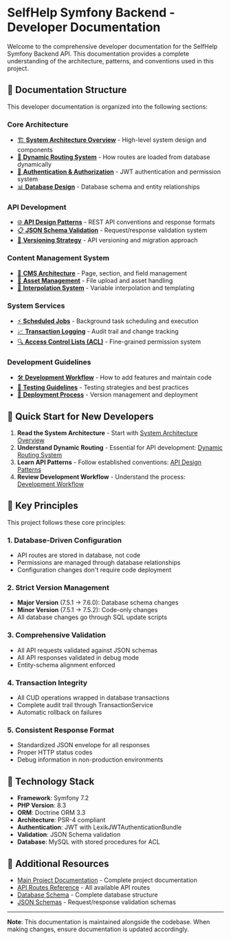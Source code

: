 # SelfHelp Symfony Backend - Developer Documentation

Welcome to the comprehensive developer documentation for the SelfHelp Symfony Backend API. This documentation provides a complete understanding of the architecture, patterns, and conventions used in this project.

## 📁 Documentation Structure

This developer documentation is organized into the following sections:

### Core Architecture
- [🏗️ **System Architecture Overview**](./01-system-architecture.md) - High-level system design and components
- [🔄 **Dynamic Routing System**](./02-dynamic-routing.md) - How routes are loaded from database dynamically
- [🔐 **Authentication & Authorization**](./03-authentication-authorization.md) - JWT authentication and permission system
- [📊 **Database Design**](./04-database-design.md) - Database schema and entity relationships

### API Development
- [🌐 **API Design Patterns**](./05-api-patterns.md) - REST API conventions and response formats
- [📋 **JSON Schema Validation**](./06-json-schema-validation.md) - Request/response validation system
- [📝 **Versioning Strategy**](./07-versioning-strategy.md) - API versioning and migration approach

### Content Management System
- [📄 **CMS Architecture**](./08-cms-architecture.md) - Page, section, and field management
- [🎨 **Asset Management**](./09-asset-management.md) - File upload and asset handling
- [🔧 **Interpolation System**](./10-interpolation-system.md) - Variable interpolation and templating

### System Services
- [⚡ **Scheduled Jobs**](./11-scheduled-jobs.md) - Background task scheduling and execution
- [📈 **Transaction Logging**](./12-transaction-logging.md) - Audit trail and change tracking
- [🔍 **Access Control Lists (ACL)**](./13-acl-system.md) - Fine-grained permission system

### Development Guidelines
- [🛠️ **Development Workflow**](./14-development-workflow.md) - How to add features and maintain code
- [🧪 **Testing Guidelines**](./15-testing-guidelines.md) - Testing strategies and best practices
- [🚀 **Deployment Process**](./16-deployment-process.md) - Version management and deployment

## 🚀 Quick Start for New Developers

1. **Read the System Architecture** - Start with [System Architecture Overview](./01-system-architecture.md)
2. **Understand Dynamic Routing** - Essential for API development: [Dynamic Routing System](./02-dynamic-routing.md)
3. **Learn API Patterns** - Follow established conventions: [API Design Patterns](./05-api-patterns.md)
4. **Review Development Workflow** - Understand the process: [Development Workflow](./14-development-workflow.md)

## 🎯 Key Principles

This project follows these core principles:

### 1. **Database-Driven Configuration**
- API routes are stored in database, not code
- Permissions are managed through database relationships
- Configuration changes don't require code deployment

### 2. **Strict Version Management**
- **Major Version** (7.5.1 → 7.6.0): Database schema changes
- **Minor Version** (7.5.1 → 7.5.2): Code-only changes
- All database changes go through SQL update scripts

### 3. **Comprehensive Validation**
- All API requests validated against JSON schemas
- All API responses validated in debug mode
- Entity-schema alignment enforced

### 4. **Transaction Integrity**
- All CUD operations wrapped in database transactions
- Complete audit trail through TransactionService
- Automatic rollback on failures

### 5. **Consistent Response Format**
- Standardized JSON envelope for all responses
- Proper HTTP status codes
- Debug information in non-production environments

## 🔧 Technology Stack

- **Framework**: Symfony 7.2
- **PHP Version**: 8.3
- **ORM**: Doctrine ORM 3.3
- **Architecture**: PSR-4 compliant
- **Authentication**: JWT with LexikJWTAuthenticationBundle
- **Validation**: JSON Schema validation
- **Database**: MySQL with stored procedures for ACL

## 📖 Additional Resources

- [Main Project Documentation](../../ARCHITECTURE.md) - Complete project documentation
- [API Routes Reference](../../db/update_scripts/api_routes.sql) - All available API routes
- [Database Schema](../../db/structure_db.sql) - Complete database structure
- [JSON Schemas](../../config/schemas/api/v1/) - Request/response validation schemas

---

**Note**: This documentation is maintained alongside the codebase. When making changes, ensure documentation is updated accordingly.